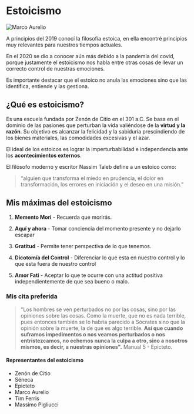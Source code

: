 # Estoicismo

![Marco Aurelio](../assets/img/marco-aurelio-mod.jpg "Marco Aurelio")

A principios del 2019 conocí la filosofía estoica, en ella encontré principios muy relevantes para nuestros tiempos actuales.

En el 2020 se dio a conocer aún más debido a la pandemia del covid, porque justamente el estoicismo nos habla entre otras cosas de llevar un correcto control de nuestras emociones.

Es importante destacar que el estoico no anula las emociones sino que las identifica, entiende y las gestiona.
## ¿Qué es estoicismo?

Es una escuela fundada por Zenón de Citio en el 301 a.C.
Se basa en el dominio de las pasiones que perturban la vida valiéndose de la __virtud y la razón__. Su objetivo es alcanzar la felicidad y la sabiduría prescindiendo de los bienes materiales, las comodidades excesivas y el azar.

El ideal de los estoicos es lograr la imperturbabilidad e independencia ante los __acontecimientos externos__.

El filósofo moderno y escritor Nassim Taleb define a un estoico como:
> “alguien que transforma el miedo en prudencia, el dolor en transformación, los errores en iniciación y el deseo en una misión.”

## Mis máximas del estoicismo

1. __Memento Mori__ - Recuerda que morirás.


2. __Aquí y ahora__ - Tomar conciencia del momento presente y no dejarlo escapar


3. __Gratitud__ - Permite tener perspectiva de lo que tenemos.


4. __Dicotomía del Control__ - Diferenciar lo que esta en nuestro control y lo que esta fuera de nuestro control


5. __Amor Fati__ - Aceptar lo que te ocurre con una actitud positiva independientemente de que sea bueno o malo.


### Mis cita preferida
> "Los hombres se ven perturbados no por las cosas, sino por las opiniones sobre las cosas. Como la muerte, que no es nada terrible, pues entonces también se lo habría parecido a Sócrates sino que la opinión sobre la muerte, la de que es algo terrible. **Así que cuando suframos impedimentos o nos veamos perturbados o nos entristezcamos, no echemos nunca la culpa a otro, sino a nosotros mismos, es decir, a nuestras opiniones".** Manual 5 - Epicteto.


#### Representantes del estoicismo

* Zenón de Citio
* Séneca
* Epicteto
* Marco Aurelio
* Tim Ferris
* Massimo Pigliucci




